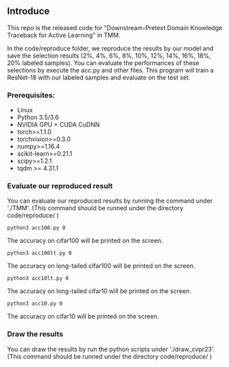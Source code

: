 ## Introduce

This repo is the released code for "Downstream-Pretext Domain
Knowledge Traceback for Active Learning" in TMM.

In the code/reproduce folder, we reproduce the results by our model and save the selection results (2%, 4%, 6%, 8%, 10%, 12%, 14%, 16%, 18%, 20% labeled samples). You can evaluate the performances of these selections by execute the acc.py and other files. This program will train a ResNet-18 with our labeled samples and evaluate on the test set.



### Prerequisites:
- Linux 
- Python 3.5/3.6
- NVIDIA GPU + CUDA CuDNN
- torch>=1.1.0
- torchvision>=0.3.0
- numpy>=1.16.4
- scikit-learn>=0.21.1
- scipy>=1.2.1
- tqdm >= 4.31.1

### Evaluate our reproduced result
You can evaluate our reproduced results by running the command under './TMM'.  (This command should be runned under the directory code/reproduce/  )


```
python3 acc100.py 0
```
The accuracy on cifar100 will be printed on the screen.

```
python3 acc100lt.py 0
```
The accuracy on long-tailed cifar100 will be printed on the screen.

```
python3 acc10lt.py 0
```
The accuracy on long-tailed cifar10 will be printed on the screen.

```
python3 acc10.py 0
```
The accuracy on cifar10 will be printed on the screen.


### Draw the results
You can draw the results by run the python scripts under './draw_cvpr23'.  (This command should be runned under the directory code/reproduce/  )

